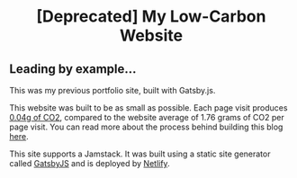 <h1 align="center">
  [Deprecated] My Low-Carbon Website 
</h1>

## Leading by example...

This was my previous portfolio site, built with Gatsby.js. 

This website was built to be as small as possible. Each page visit produces [0.04g of CO2](https://www.websitecarbon.com/website/daniellesubject-com/), compared to the website average of 1.76 grams of CO2 per page visit. You can read more about the process behind building this blog [here](https://daniellesubject.com/blog/green-web-design).

This site supports a Jamstack. It was built using a static site generator called [GatsbyJS](https://www.gatsbyjs.com/) and is deployed by [Netlify](netlify.com).



